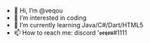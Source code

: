 - 👋 Hi, I’m @veqou
- 👀 I’m interested in coding
- 🌱 I’m currently learning Java/C#/Dart/HTML5
- 📫 How to reach me: discord '𝖛𝖊𝖖𝖔𝖚#1111

<!---
veqou/veqou is a ✨ special ✨ repository because its `README.md` (this file) appears on your GitHub profile.
You can click the Preview link to take a look at your changes.
--->
